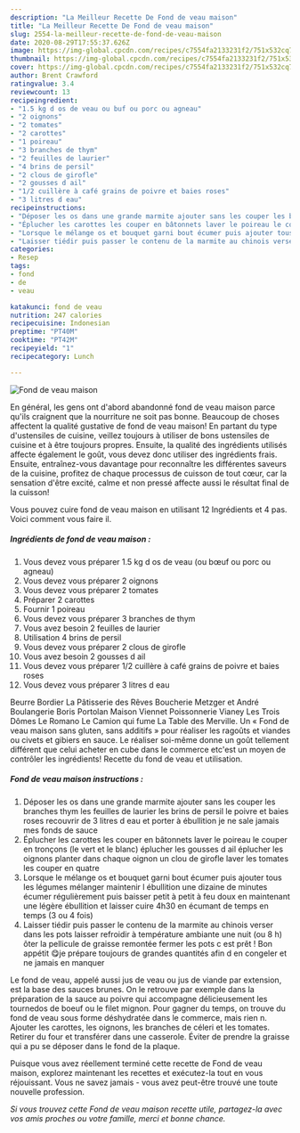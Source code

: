```yaml
---
description: "La Meilleur Recette De Fond de veau maison"
title: "La Meilleur Recette De Fond de veau maison"
slug: 2554-la-meilleur-recette-de-fond-de-veau-maison
date: 2020-08-29T17:55:37.626Z
image: https://img-global.cpcdn.com/recipes/c7554fa2133231f2/751x532cq70/fond-de-veau-maison-photo-principale-de-la-recette.jpg
thumbnail: https://img-global.cpcdn.com/recipes/c7554fa2133231f2/751x532cq70/fond-de-veau-maison-photo-principale-de-la-recette.jpg
cover: https://img-global.cpcdn.com/recipes/c7554fa2133231f2/751x532cq70/fond-de-veau-maison-photo-principale-de-la-recette.jpg
author: Brent Crawford
ratingvalue: 3.4
reviewcount: 13
recipeingredient:
- "1.5 kg d os de veau ou buf ou porc ou agneau"
- "2 oignons"
- "2 tomates"
- "2 carottes"
- "1 poireau"
- "3 branches de thym"
- "2 feuilles de laurier"
- "4 brins de persil"
- "2 clous de girofle"
- "2 gousses d ail"
- "1/2 cuillère à café grains de poivre et baies roses"
- "3 litres d eau"
recipeinstructions:
- "Déposer les os dans une grande marmite ajouter sans les couper les branches thym les feuilles de laurier les brins de persil le poivre et baies roses recouvrir de 3 litres d eau et porter à ébullition je ne sale jamais mes fonds de sauce"
- "Éplucher les carottes les couper en bâtonnets laver le poireau le couper en tronçons (le vert et le blanc) éplucher les gousses d ail éplucher les oignons planter dans chaque oignon un clou de girofle laver les tomates les couper en quatre"
- "Lorsque le mélange os et bouquet garni bout écumer puis ajouter tous les légumes mélanger maintenir l ébullition une dizaine de minutes écumer régulièrement puis baisser petit à petit à feu doux en maintenant une légère ébullition et laisser cuire 4h30 en écumant de temps en temps (3 ou 4 fois)"
- "Laisser tiédir puis passer le contenu de la marmite au chinois verser dans les pots laisser refroidir à température ambiante une nuit (ou 8 h) ôter la pellicule de graisse remontée fermer les pots c est prêt ! Bon appétit 😋je prépare toujours de grandes quantités afin d en congeler et ne jamais en manquer"
categories:
- Resep
tags:
- fond
- de
- veau

katakunci: fond de veau 
nutrition: 247 calories
recipecuisine: Indonesian
preptime: "PT40M"
cooktime: "PT42M"
recipeyield: "1"
recipecategory: Lunch

---
```



![Fond de veau maison](https://img-global.cpcdn.com/recipes/c7554fa2133231f2/751x532cq70/fond-de-veau-maison-photo-principale-de-la-recette.jpg)

En général, les gens ont d'abord abandonné fond de veau maison parce qu'ils craignent que la nourriture ne soit pas bonne. Beaucoup de choses affectent la qualité gustative de fond de veau maison! En partant du type d'ustensiles de cuisine, veillez toujours à utiliser de bons ustensiles de cuisine et à être toujours propres. Ensuite, la qualité des ingrédients utilisés affecte également le goût, vous devez donc utiliser des ingrédients frais. Ensuite, entraînez-vous davantage pour reconnaître les différentes saveurs de la cuisine, profitez de chaque processus de cuisson de tout cœur, car la sensation d'être excité, calme et non pressé affecte aussi le résultat final de la cuisson!

<!--inarticleads1-->

Vous pouvez cuire fond de veau maison en utilisant 12 Ingrédients et 4 pas. Voici comment vous faire il.

##### Ingrédients de fond de veau maison :

1. Vous devez vous préparer 1.5 kg d os de veau (ou bœuf ou porc ou agneau)
1. Vous devez vous préparer 2 oignons
1. Vous devez vous préparer 2 tomates
1. Préparer 2 carottes
1. Fournir 1 poireau
1. Vous devez vous préparer 3 branches de thym
1. Vous avez besoin 2 feuilles de laurier
1. Utilisation 4 brins de persil
1. Vous devez vous préparer 2 clous de girofle
1. Vous avez besoin 2 gousses d ail
1. Vous devez vous préparer 1/2 cuillère à café grains de poivre et baies roses
1. Vous devez vous préparer 3 litres d eau


Beurre Bordier La Pâtisserie des Rêves Boucherie Metzger et André Boulangerie Boris Portolan Maison Viennet Poissonnerie Vianey Les Trois Dômes Le Romano Le Camion qui fume La Table des Merville. Un « Fond de veau maison sans gluten, sans additifs » pour réaliser les ragoûts et viandes ou civets et gibiers en sauce. Le réaliser soi-même donne un goût tellement différent que celui acheter en cube dans le commerce etc&#39;est un moyen de contrôler les ingrédients! Recette du fond de veau et utilisation. 

<!--inarticleads2-->

##### Fond de veau maison instructions :

1. Déposer les os dans une grande marmite ajouter sans les couper les branches thym les feuilles de laurier les brins de persil le poivre et baies roses recouvrir de 3 litres d eau et porter à ébullition je ne sale jamais mes fonds de sauce
1. Éplucher les carottes les couper en bâtonnets laver le poireau le couper en tronçons (le vert et le blanc) éplucher les gousses d ail éplucher les oignons planter dans chaque oignon un clou de girofle laver les tomates les couper en quatre
1. Lorsque le mélange os et bouquet garni bout écumer puis ajouter tous les légumes mélanger maintenir l ébullition une dizaine de minutes écumer régulièrement puis baisser petit à petit à feu doux en maintenant une légère ébullition et laisser cuire 4h30 en écumant de temps en temps (3 ou 4 fois)
1. Laisser tiédir puis passer le contenu de la marmite au chinois verser dans les pots laisser refroidir à température ambiante une nuit (ou 8 h) ôter la pellicule de graisse remontée fermer les pots c est prêt ! Bon appétit 😋je prépare toujours de grandes quantités afin d en congeler et ne jamais en manquer


Le fond de veau, appelé aussi jus de veau ou jus de viande par extension, est la base des sauces brunes. On le retrouve par exemple dans la préparation de la sauce au poivre qui accompagne délicieusement les tournedos de boeuf ou le filet mignon. Pour gagner du temps, on trouve du fond de veau sous forme déshydratée dans le commerce, mais rien n. Ajouter les carottes, les oignons, les branches de céleri et les tomates. Retirer du four et transférer dans une casserole. Éviter de prendre la graisse qui a pu se déposer dans le fond de la plaque. 

<!--inarticleads1-->

<p>
Puisque vous avez réellement terminé cette recette de Fond de veau maison, explorez maintenant les recettes et exécutez-la tout en vous réjouissant. Vous ne savez jamais - vous avez peut-être trouvé une toute nouvelle profession.
</p>

<p>
<i>Si vous trouvez cette Fond de veau maison recette utile, partagez-la avec vos amis proches ou votre famille, merci et bonne chance.</i>
</p>
